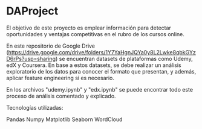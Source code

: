 # DAProject

El objetivo de este proyecto es emplear información para detectar oportunidades y ventajas competitivas en el rubro de los cursos online.

En este repositorio de Google Drive (https://drive.google.com/drive/folders/1Y7YaHgnJQYa0y8L2Lwke8qbkGYzD6rPs?usp=sharing) se encuentran datasets de plataformas como Udemy, edX y Coursera. En base a estos datasets, se debe realizar un análisis exploratorio de los datos para conocer el formato que presentan, y además, aplicar feature engineering si es necesario.

En los archivos "udemy.ipynb" y "edx.ipynb" se puede encontrar todo este proceso de análisis comentado y explicado.

Tecnologías utilizadas:

Pandas
Numpy
Matplotlib
Seaborn
WordCloud
